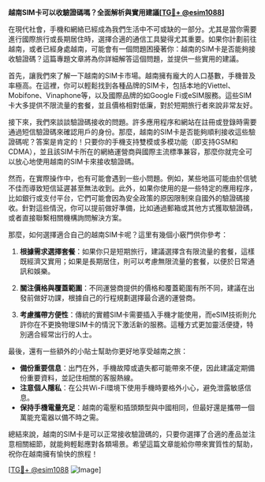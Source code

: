 **越南SIM卡可以收驗證碼嗎？全面解析與實用建議[[TG💪+ @esim1088](https://t.me/s/esim1088)]**

在現代社會，手機和網絡已經成為我們生活中不可或缺的一部分。尤其是當你需要進行國際旅行或長期居住時，選擇合適的通信工具變得尤其重要。如果你計劃前往越南，或者已經身處越南，可能會有一個問題困擾著你：越南的SIM卡是否能夠接收驗證碼？這篇專題文章將為你詳細解答這個問題，並提供一些實用的建議。

首先，讓我們來了解一下越南的SIM卡市場。越南擁有龐大的人口基數，手機普及率極高。在這裡，你可以輕鬆找到各種品牌的SIM卡，包括本地的Viettel、Mobifone、Vinaphone等，以及國際品牌的如Google Fi或eSIM服務。這些SIM卡大多提供不限流量的套餐，並且價格相對低廉，對於短期旅行者來說非常友好。

接下來，我們來談談驗證碼接收的問題。許多應用程序和網站在註冊或登錄時需要通過短信驗證碼來確認用戶的身份。那麼，越南的SIM卡是否能夠順利接收這些驗證碼呢？答案是肯定的！只要你的手機支持雙模或多模功能（即支持GSM和CDMA），並且該SIM卡所在的網絡運營商與國際主流標準兼容，那麼你就完全可以放心地使用越南的SIM卡來接收驗證碼。

然而，在實際操作中，也有可能會遇到一些小問題。例如，某些地區可能由於信號不佳而導致短信延遲甚至無法收到。此外，如果你使用的是一些特定的應用程序，比如銀行或支付平台，它們可能會因為安全政策的原因限制來自國外的驗證碼接收。針對這些情況，你可以提前做好準備，比如通過郵箱或其他方式獲取驗證碼，或者直接聯繫相關機構詢問解決方案。

那麼，如何選擇適合自己的越南SIM卡呢？這里有幾個小竅門供你參考：

1. **根據需求選擇套餐**：如果你只是短期旅行，建議選擇含有限流量的套餐，這樣既經濟又實用；如果是長期居住，則可以考慮無限流量的套餐，以便於日常通訊和娛樂。

2. **關注價格與覆蓋範圍**：不同運營商提供的價格和覆蓋範圍有所不同，建議在出發前做好功課，根據自己的行程規劃選擇最合適的運營商。

3. **考慮攜帶方便性**：傳統的實體SIM卡需要插入手機才能使用，而eSIM技術則允許你在不更換物理SIM卡的情況下激活新的服務。這種方式更加靈活便捷，特別適合經常出行的人士。

最後，還有一些額外的小貼士幫助你更好地享受越南之旅：

- **備份重要信息**：出門在外，手機故障或遺失都可能帶來不便，因此建議定期備份重要資料，並記住相關的客服熱線。
- **注意個人隱私**：在公共Wi-Fi環境下使用手機時要格外小心，避免泄露敏感信息。
- **保持手機電量充足**：越南的電壓和插頭類型與中國相同，但最好還是攜帶一個萬能充電器以備不時之需。

總結來說，越南的SIM卡是可以正常接收驗證碼的，只要你選擇了合適的產品並注意相關細節，就能夠輕鬆應對各類場景。希望這篇文章能給你帶來實質性的幫助，祝你在越南擁有愉快的旅程！

[[TG💪+ @esim1088](https://t.me/s/esim1088) ![Image](https://i.postimg.cc/4NQfJmqS/Snipaste-2025-05-13-00-14-12.png)]